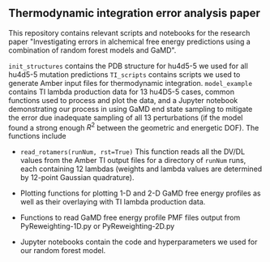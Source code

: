 ## Thermodynamic integration error analysis paper 

This repository contains relevant scripts and notebooks for the research paper "Investigating errors in alchemical free energy predictions using a combination of random forest models and GaMD". 

`init_structures` contains the PDB structure for hu4d5-5 we used for all hu4d5-5 mutation predictions
`TI_scripts` contains scripts we used to generate Amber input files for thermodynamic integration.
`model_example` contains TI lambda production data for 13 hu4D5-5 cases, common functions used to process and plot the data, and a Jupyter notebook demonstrating our process in using GaMD end state sampling to mitigate the error due inadequate sampling of all 13 perturbations (if the model found a strong enough $R^2$ between the geometric and energetic DOF). The functions include

- `read_rotamers(runNum, rst=True)`
This function reads all the DV/DL values from the Amber TI output files for a directory of `runNum` runs, each containing 12 lambdas (weights and lambda values are determined by 12-point Gaussian quadrature). 

- Plotting functions for plotting 1-D and 2-D GaMD free energy profiles as well as their overlaying with TI lambda production data.

- Functions to read GaMD free energy profile PMF files output from PyReweighting-1D.py or PyReweighting-2D.py

- Jupyter notebooks contain the code and hyperparameters we used for our random forest model.


